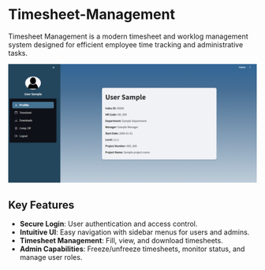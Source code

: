 # Timesheet-Management


Timesheet Management is a modern timesheet and worklog management system designed for efficient employee time tracking and administrative tasks.

![Project Logo](Dashboard.png)

## Key Features

- **Secure Login**: User authentication and access control.
- **Intuitive UI**: Easy navigation with sidebar menus for users and admins.
- **Timesheet Management**: Fill, view, and download timesheets.
- **Admin Capabilities**: Freeze/unfreeze timesheets, monitor status, and manage user roles.
